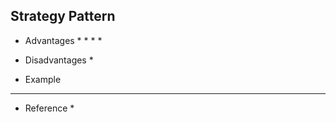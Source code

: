 ## Strategy Pattern

* Advantages
  * 
  * 
  * 
  * 
  
* Disadvantages
  * 
  
* Example


-----------
* Reference
  * 
